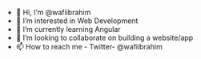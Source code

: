 - 👋 Hi, I’m @wafiibrahim
- 👀 I’m interested in Web Development
- 🌱 I’m currently learning Angular
- 💞️ I’m looking to collaborate on building a website/app
- 📫 How to reach me - Twitter- @wafiibrahim

<!---
wafiibrahim/wafiibrahim is a ✨ special ✨ repository because its `README.md` (this file) appears on your GitHub profile.
You can click the Preview link to take a look at your changes.
--->
